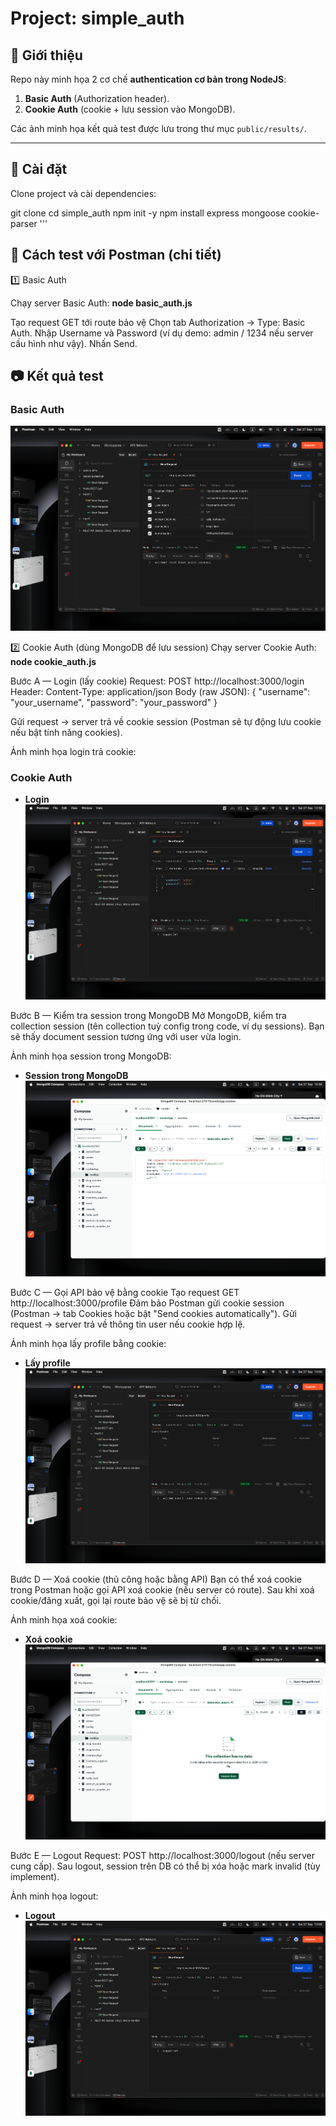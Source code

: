 # Project: simple_auth

## 📌 Giới thiệu
Repo này minh họa 2 cơ chế **authentication cơ bản trong NodeJS**:
1. **Basic Auth** (Authorization header).
2. **Cookie Auth** (cookie + lưu session vào MongoDB).

Các ảnh minh họa kết quả test được lưu trong thư mục `public/results/`.

---

## 🔧 Cài đặt
Clone project và cài dependencies:

git clone <link-repo>
cd simple_auth
npm init -y
npm install express mongoose cookie-parser
'''
## 🚀 Cách test với Postman (chi tiết)
1️⃣ Basic Auth

Chạy server Basic Auth:
**node basic_auth.js**

Tạo request GET tới route bảo vệ
Chọn tab Authorization → Type: Basic Auth.
Nhập Username và Password (ví dụ demo: admin / 1234 nếu server cấu hình như vậy).
Nhấn Send.

## 📷 Kết quả test

### Basic Auth
![GET BASIC AUTH](https://github.com/HoaiLoc9/simple_auth/blob/main/public/results/GETBASIC_AUTH.png?raw=true)

2️⃣ Cookie Auth (dùng MongoDB để lưu session)
Chạy server Cookie Auth:
**node cookie_auth.js**

Bước A — Login (lấy cookie)
Request: POST http://localhost:3000/login
Header: Content-Type: application/json
Body (raw JSON):
{
  "username": "your_username",
  "password": "your_password"
}

Gửi request → server trả về cookie session (Postman sẽ tự động lưu cookie nếu bật tính năng cookies).

Ảnh minh họa login trả cookie:
### Cookie Auth
- **Login**
![POST LOGIN COOKIES](https://github.com/HoaiLoc9/simple_auth/blob/main/public/results/POSTLOGIN_COOKIES.png?raw=true)

Bước B — Kiểm tra session trong MongoDB
Mở MongoDB, kiểm tra collection session (tên collection tuỳ config trong code, ví dụ sessions).
Bạn sẽ thấy document session tương ứng với user vừa login.

Ảnh minh họa session trong MongoDB:
- **Session trong MongoDB**
![COOKIE MONGO](https://github.com/HoaiLoc9/simple_auth/blob/main/public/results/COOKIE_MONGO.png?raw=true)

Bước C — Gọi API bảo vệ bằng cookie
Tạo request GET http://localhost:3000/profile
Đảm bảo Postman gửi cookie session (Postman → tab Cookies hoặc bật "Send cookies automatically").
Gửi request → server trả về thông tin user nếu cookie hợp lệ.

Ảnh minh họa lấy profile bằng cookie:
- **Lấy profile**
![GET PROFILE COOKIE AUTH](https://github.com/HoaiLoc9/simple_auth/blob/main/public/results/GET_PRO5_COOKIE_AUTH.png?raw=true)

Bước D — Xoá cookie (thủ công hoặc bằng API)
Bạn có thể xoá cookie trong Postman hoặc gọi API xoá cookie (nếu server có route).
Sau khi xoá cookie/đăng xuất, gọi lại route bảo vệ sẽ bị từ chối.

Ảnh minh họa xoá cookie:
- **Xoá cookie**
![COOKIES DELETE](https://github.com/HoaiLoc9/simple_auth/blob/main/public/results/COOKIES_DELETE.png?raw=true)

Bước E — Logout
Request: POST http://localhost:3000/logout (nếu server cung cấp).
Sau logout, session trên DB có thể bị xóa hoặc mark invalid (tùy implement).

Ảnh minh họa logout:
- **Logout**
![POST LOGOUT](https://github.com/HoaiLoc9/simple_auth/blob/main/public/results/POST_LOGOUT.png?raw=true)
